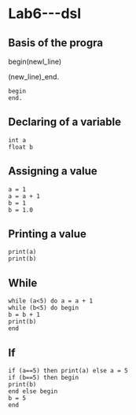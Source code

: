 # Lab6---dsl
## Basis of the progra
begin(newl_line)

(new_line)_end.
```
begin
end.
```
## Declaring of a variable
```
int a
float b
```
## Assigning a value
```
a = 1
a = a + 1
b = 1
b = 1.0
```
## Printing a value
```
print(a)
print(b)
```
## While
```
while (a<5) do a = a + 1
while (b<5) do begin
b = b + 1
print(b)
end
```
## If 
```
if (a==5) then print(a) else a = 5
if (b==5) then begin
print(b)
end else begin
b = 5
end
````








